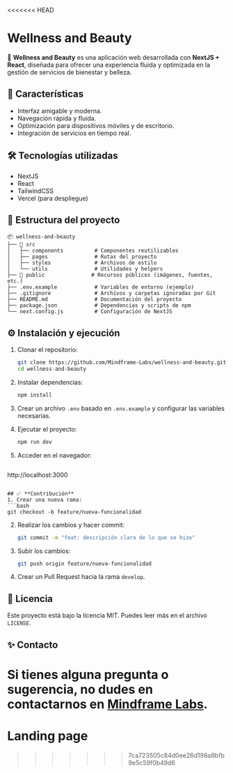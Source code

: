 <<<<<<< HEAD
# Wellness and Beauty

🚀 **Wellness and Beauty** es una aplicación web desarrollada con **NextJS + React**, diseñada para ofrecer una experiencia fluida y optimizada en la gestión de servicios de bienestar y belleza.

## 📌 **Características**
- Interfaz amigable y moderna.
- Navegación rápida y fluida.
- Optimización para dispositivos móviles y de escritorio.
- Integración de servicios en tiempo real.

## 🛠️ **Tecnologías utilizadas**
- NextJS
- React
- TailwindCSS
- Vercel (para despliegue)

## 📂 **Estructura del proyecto**
```
📦 wellness-and-beauty
├── 📂 src
│   ├── components          # Componentes reutilizables
│   ├── pages               # Rutas del proyecto
│   ├── styles              # Archivos de estilo
│   └── utils               # Utilidades y helpers
├── 📂 public               # Recursos públicos (imágenes, fuentes, etc.)
├── .env.example            # Variables de entorno (ejemplo)
├── .gitignore              # Archivos y carpetas ignoradas por Git
├── README.md               # Documentación del proyecto
├── package.json            # Dependencias y scripts de npm
└── next.config.js          # Configuración de NextJS
```

## ⚙️ **Instalación y ejecución**
1. Clonar el repositorio:
   ```bash
   git clone https://github.com/Mindframe-Labs/wellness-and-beauty.git
   cd wellness-and-beauty
   ```

2. Instalar dependencias:
   ```bash
   npm install
   ```

3. Crear un archivo `.env` basado en `.env.example` y configurar las variables necesarias.

4. Ejecutar el proyecto:
   ```bash
   npm run dev
   ```

5. Acceder en el navegador:
   ```
http://localhost:3000
   ```

## ✅ **Contribución**
1. Crear una nueva rama:
   ```bash
   git checkout -b feature/nueva-funcionalidad
   ```

2. Realizar los cambios y hacer commit:
   ```bash
   git commit -m "feat: descripción clara de lo que se hizo"
   ```

3. Subir los cambios:
   ```bash
   git push origin feature/nueva-funcionalidad
   ```

4. Crear un Pull Request hacia la rama `develop`.

## 📝 **Licencia**
Este proyecto está bajo la licencia MIT. Puedes leer más en el archivo `LICENSE`.

## ✨ **Contacto**
Si tienes alguna pregunta o sugerencia, no dudes en contactarnos en [Mindframe Labs](https://github.com/Mindframe-Labs).
=======
# Landing page
>>>>>>> 7ca723505c84d0ee26d198a8bfb9e5c59f0b49d6
